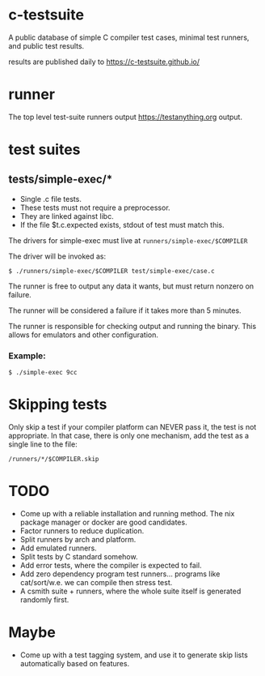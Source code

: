 # c-testsuite
A public database of simple C compiler test cases, minimal test runners, and public test results.

results are published daily to https://c-testsuite.github.io/

# runner

The top level test-suite runners output https://testanything.org output.

# test suites

## tests/simple-exec/*

- Single .c file tests.
- These tests must not require a preprocessor.
- They are linked against libc.
- If the file $t.c.expected exists, stdout of test must match this.

The drivers for simple-exec must live at ```runners/simple-exec/$COMPILER```

The driver will be invoked as:

```
$ ./runners/simple-exec/$COMPILER test/simple-exec/case.c
```

The runner is free to output any data it wants, but must return
nonzero on failure.

The runner will be considered a failure if it takes more than 5 minutes.

The runner is responsible for checking output and running the binary. This
allows for emulators and other configuration.

### Example:

```$ ./simple-exec 9cc ```


# Skipping tests

Only skip a test if your compiler platform can NEVER pass it, the test is not appropriate.
In that case, there is only one mechanism, add the test as a single line to the file:

```
/runners/*/$COMPILER.skip
```

# TODO

- Come up with a reliable installation and running method. The nix package manager or docker are good candidates.
- Factor runners to reduce duplication.
- Split runners by arch and platform.
- Add emulated runners.
- Split tests by C standard somehow.
- Add error tests, where the compiler is expected to fail.
- Add zero dependency program test runners... programs like cat/sort/w.e. we can compile then stress test.
- A csmith suite + runners, where the whole suite itself is generated randomly first.

# Maybe

- Come up with a test tagging system, and use it to generate skip lists automatically based on features.